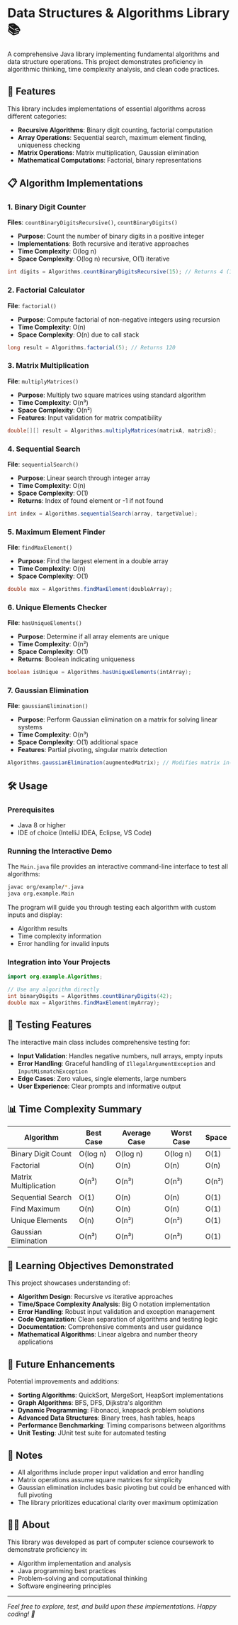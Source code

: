 # Data Structures & Algorithms Library 📚

A comprehensive Java library implementing fundamental algorithms and data structure operations. This project demonstrates proficiency in algorithmic thinking, time complexity analysis, and clean code practices.

## 🚀 Features

This library includes implementations of essential algorithms across different categories:

- **Recursive Algorithms**: Binary digit counting, factorial computation
- **Array Operations**: Sequential search, maximum element finding, uniqueness checking
- **Matrix Operations**: Matrix multiplication, Gaussian elimination
- **Mathematical Computations**: Factorial, binary representations

## 📋 Algorithm Implementations

### 1. Binary Digit Counter
**Files**: `countBinaryDigitsRecursive()`, `countBinaryDigits()`
- **Purpose**: Count the number of binary digits in a positive integer
- **Implementations**: Both recursive and iterative approaches
- **Time Complexity**: O(log n)
- **Space Complexity**: O(log n) recursive, O(1) iterative

```java
int digits = Algorithms.countBinaryDigitsRecursive(15); // Returns 4 (1111 in binary)
```

### 2. Factorial Calculator
**File**: `factorial()`
- **Purpose**: Compute factorial of non-negative integers using recursion
- **Time Complexity**: O(n)
- **Space Complexity**: O(n) due to call stack

```java
long result = Algorithms.factorial(5); // Returns 120
```

### 3. Matrix Multiplication
**File**: `multiplyMatrices()`
- **Purpose**: Multiply two square matrices using standard algorithm
- **Time Complexity**: O(n³)
- **Space Complexity**: O(n²)
- **Features**: Input validation for matrix compatibility

```java
double[][] result = Algorithms.multiplyMatrices(matrixA, matrixB);
```

### 4. Sequential Search
**File**: `sequentialSearch()`
- **Purpose**: Linear search through integer array
- **Time Complexity**: O(n)
- **Space Complexity**: O(1)
- **Returns**: Index of found element or -1 if not found

```java
int index = Algorithms.sequentialSearch(array, targetValue);
```

### 5. Maximum Element Finder
**File**: `findMaxElement()`
- **Purpose**: Find the largest element in a double array
- **Time Complexity**: O(n)
- **Space Complexity**: O(1)

```java
double max = Algorithms.findMaxElement(doubleArray);
```

### 6. Unique Elements Checker
**File**: `hasUniqueElements()`
- **Purpose**: Determine if all array elements are unique
- **Time Complexity**: O(n²)
- **Space Complexity**: O(1)
- **Returns**: Boolean indicating uniqueness

```java
boolean isUnique = Algorithms.hasUniqueElements(intArray);
```

### 7. Gaussian Elimination
**File**: `gaussianElimination()`
- **Purpose**: Perform Gaussian elimination on a matrix for solving linear systems
- **Time Complexity**: O(n³)
- **Space Complexity**: O(1) additional space
- **Features**: Partial pivoting, singular matrix detection

```java
Algorithms.gaussianElimination(augmentedMatrix); // Modifies matrix in-place
```

## 🛠️ Usage

### Prerequisites
- Java 8 or higher
- IDE of choice (IntelliJ IDEA, Eclipse, VS Code)

### Running the Interactive Demo

The `Main.java` file provides an interactive command-line interface to test all algorithms:

```bash
javac org/example/*.java
java org.example.Main
```

The program will guide you through testing each algorithm with custom inputs and display:
- Algorithm results
- Time complexity information
- Error handling for invalid inputs

### Integration into Your Projects

```java
import org.example.Algorithms;

// Use any algorithm directly
int binaryDigits = Algorithms.countBinaryDigits(42);
double max = Algorithms.findMaxElement(myArray);
```

## 🧪 Testing Features

The interactive main class includes comprehensive testing for:
- **Input Validation**: Handles negative numbers, null arrays, empty inputs
- **Error Handling**: Graceful handling of `IllegalArgumentException` and `InputMismatchException`
- **Edge Cases**: Zero values, single elements, large numbers
- **User Experience**: Clear prompts and informative output

## 📊 Time Complexity Summary

| Algorithm | Best Case | Average Case | Worst Case | Space |
|-----------|-----------|--------------|------------|-------|
| Binary Digit Count | O(log n) | O(log n) | O(log n) | O(1) |
| Factorial | O(n) | O(n) | O(n) | O(n) |
| Matrix Multiplication | O(n³) | O(n³) | O(n³) | O(n²) |
| Sequential Search | O(1) | O(n) | O(n) | O(1) |
| Find Maximum | O(n) | O(n) | O(n) | O(1) |
| Unique Elements | O(n) | O(n²) | O(n²) | O(1) |
| Gaussian Elimination | O(n³) | O(n³) | O(n³) | O(1) |

## 🎯 Learning Objectives Demonstrated

This project showcases understanding of:
- **Algorithm Design**: Recursive vs iterative approaches
- **Time/Space Complexity Analysis**: Big O notation implementation
- **Error Handling**: Robust input validation and exception management
- **Code Organization**: Clean separation of algorithms and testing logic
- **Documentation**: Comprehensive comments and user guidance
- **Mathematical Algorithms**: Linear algebra and number theory applications

## 🔮 Future Enhancements

Potential improvements and additions:
- **Sorting Algorithms**: QuickSort, MergeSort, HeapSort implementations
- **Graph Algorithms**: BFS, DFS, Dijkstra's algorithm
- **Dynamic Programming**: Fibonacci, knapsack problem solutions
- **Advanced Data Structures**: Binary trees, hash tables, heaps
- **Performance Benchmarking**: Timing comparisons between algorithms
- **Unit Testing**: JUnit test suite for automated testing

## 📝 Notes

- All algorithms include proper input validation and error handling
- Matrix operations assume square matrices for simplicity
- Gaussian elimination includes basic pivoting but could be enhanced with full pivoting
- The library prioritizes educational clarity over maximum optimization

## 👨‍💻 About

This library was developed as part of computer science coursework to demonstrate proficiency in:
- Algorithm implementation and analysis
- Java programming best practices
- Problem-solving and computational thinking
- Software engineering principles


---

*Feel free to explore, test, and build upon these implementations. Happy coding! 🚀*
